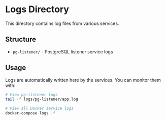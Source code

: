 # Logs Directory

This directory contains log files from various services.

## Structure

- `pg-listener/` - PostgreSQL listener service logs

## Usage

Logs are automatically written here by the services. You can monitor them with:

```bash
# View pg-listener logs
tail -f logs/pg-listener/app.log

# View all Docker service logs
docker-compose logs -f
```